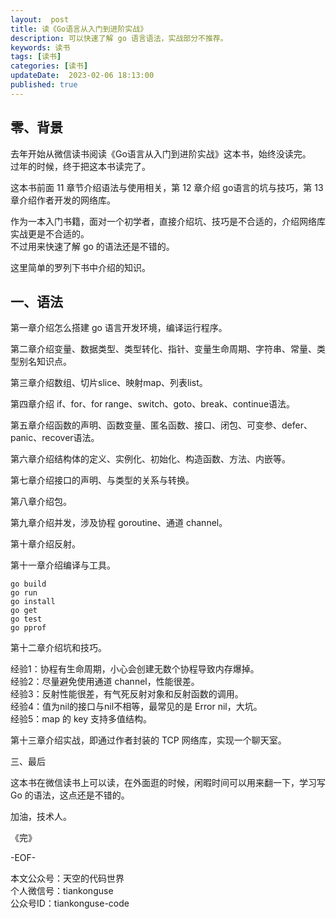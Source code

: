 ```yaml
---   
layout:  post  
title: 读《Go语言从入门到进阶实战》    
description: 可以快速了解 go 语言语法，实战部分不推荐。        
keywords: 读书  
tags: [读书]    
categories: [读书]  
updateDate:  2023-02-06 18:13:00  
published: true  
---  
```


## 零、背景  


去年开始从微信读书阅读《Go语言从入门到进阶实战》这本书，始终没读完。  
过年的时候，终于把这本书读完了。  


这本书前面 11 章节介绍语法与使用相关，第 12 章介绍 go语言的坑与技巧，第 13 章介绍作者开发的网络库。  


作为一本入门书籍，面对一个初学者，直接介绍坑、技巧是不合适的，介绍网络库实战更是不合适的。  
不过用来快速了解 go 的语法还是不错的。  


这里简单的罗列下书中介绍的知识。  


## 一、语法  


第一章介绍怎么搭建 go 语言开发环境，编译运行程序。  


第二章介绍变量、数据类型、类型转化、指针、变量生命周期、字符串、常量、类型别名知识点。  


第三章介绍数组、切片slice、映射map、列表list。  


第四章介绍 if、for、for range、switch、goto、break、continue语法。  


第五章介绍函数的声明、函数变量、匿名函数、接口、闭包、可变参、defer、panic、recover语法。  


第六章介绍结构体的定义、实例化、初始化、构造函数、方法、内嵌等。  


第七章介绍接口的声明、与类型的关系与转换。  


第八章介绍包。  


第九章介绍并发，涉及协程 goroutine、通道 channel。  


第十章介绍反射。  


第十一章介绍编译与工具。  


```
go build
go run
go install
go get
go test
go pprof
```


第十二章介绍坑和技巧。  


经验1：协程有生命周期，小心会创建无数个协程导致内存爆掉。  
经验2：尽量避免使用通道 channel，性能很差。  
经验3：反射性能很差，有气死反射对象和反射函数的调用。  
经验4：值为nil的接口与nil不相等，最常见的是 Error nil，大坑。  
经验5：map 的 key 支持多值结构。  


第十三章介绍实战，即通过作者封装的 TCP 网络库，实现一个聊天室。  


三、最后  


这本书在微信读书上可以读，在外面逛的时候，闲暇时间可以用来翻一下，学习写 Go 的语法，这点还是不错的。  





加油，技术人。  


《完》  


-EOF-  



本文公众号：天空的代码世界  
个人微信号：tiankonguse  
公众号ID：tiankonguse-code  
  

